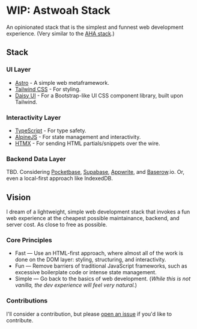 # WIP: Astwoah Stack

An opinionated stack that is the simplest and funnest web development experience. (Very similar to the [AHA stack](https://ahastack.dev/).)

## Stack

### UI Layer

- [Astro](https://astro.build/) - A simple web metaframework.
- [Tailwind CSS](https://tailwindcss.com/) - For styling.
- [Daisy UI](https://daisyui.com/) - For a Bootstrap-like UI CSS component library, built upon Tailwind.

### Interactivity Layer

- [TypeScript](https://www.typescriptlang.org/) - For type safety.
- [AlpineJS](https://alpinejs.dev/) - For state management and interactivity.
- [HTMX](https://htmx.org/) - For sending HTML partials/snippets over the wire.

### Backend Data Layer

TBD. Considering [Pocketbase](https://pocketbase.io/), [Supabase](https://supabase.com/), [Appwrite](https://appwrite.io/), and [Baserow](https://baserow.io/).io. Or, even a local-first approach like IndexedDB.

## Vision

I dream of a lightweight, simple web development stack that invokes a fun web experience at the cheapest possible maintainance, backend, and server cost. As close to free as possible.

### Core Principles

- Fast — Use an HTML-first approach, where almost all of the work is done on the DOM layer: styling, structuring, and interactivity.
- Fun — Remove barriers of traditional JavaScript frameworks, such as excessive boilerplate code or intense state management.
- Simple — Go back to the basics of web development. (_While this is not vanilla, the dev experience will feel very natural._)

### Contributions

I'll consider a contribution, but please [open an issue](https://github.com/astwoah/astwoah-stack/issues) if you'd like to contribute.
